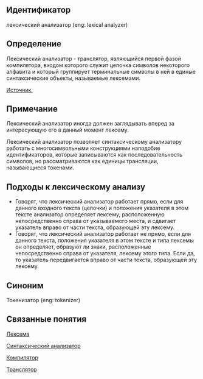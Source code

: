 ## Идентификатор
лексический анализатор (eng: lexical analyzer)


## Определение
Лексический анализатор - транслятор, являющийся первой фазой компилятора, входом которого служит цепочка символов 
некоторого алфавита и который группирует терминальные символы в ней в единые синтаксические объекты, называемые лексемами.

[Источник.](../../../../bibliography/Aho-Compilers-book.md)


## Примечание
Лексический анализатор иногда должен заглядывать вперед за интересующую его в данный момент лексему.

Лексический анализатор позволяет синтаксическому анализатору работать с многосимвольными конструкциями наподобие 
идентификаторов, которые записываются как последовательность символов, но рассматриваются как единицы трансляции, 
называющиеся токенами.


## Подходы к лексическому анализу
- Говорят, что лексический анализатор работает прямо, если для данного входного текста (цепочки) и положения указателя
   в этом тексте анализатор определяет лексему, расположенную непосредственно справа от указываемого места, и сдвигает
   указатель вправо от части текста, образующей эту лексему.
- Говорят, что лексический анализатор работает не прямо, если для данного текста, положения указателя в этом тексте
   и типа лексемы он определяет, образуют ли знаки, расположенные непосредственно справа от указателя, лексему этого 
   типа. Если да, то указатель передвигается вправо от части текста, образующей эту лексему.


## Синоним
Токенизатор (eng: tokenizer)

## Связанные понятия
[Лексема](lexeme.md)

[Синтаксический анализатор](../syntax_analysis/syntax_analyzer.md)

[Компилятор]()

[Транслятор]()
